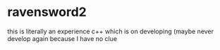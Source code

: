 # ravensword2
this is literally an experience c++ which is on developing (maybe never develop again because I have no clue
